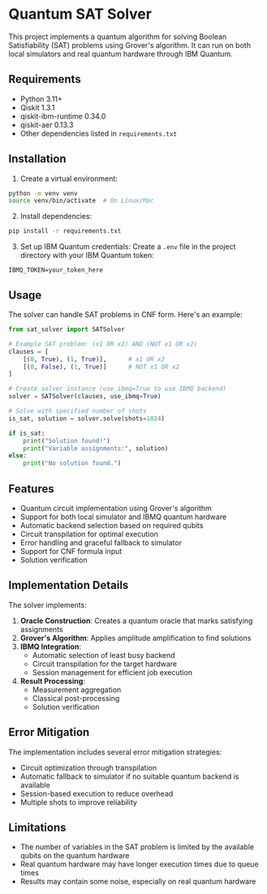 # Quantum SAT Solver

This project implements a quantum algorithm for solving Boolean Satisfiability (SAT) problems using Grover's algorithm. It can run on both local simulators and real quantum hardware through IBM Quantum.

## Requirements

- Python 3.11+
- Qiskit 1.3.1
- qiskit-ibm-runtime 0.34.0
- qiskit-aer 0.13.3
- Other dependencies listed in `requirements.txt`

## Installation

1. Create a virtual environment:
```bash
python -m venv venv
source venv/bin/activate  # On Linux/Mac
```

2. Install dependencies:
```bash
pip install -r requirements.txt
```

3. Set up IBM Quantum credentials:
Create a `.env` file in the project directory with your IBM Quantum token:
```
IBMQ_TOKEN=your_token_here
```

## Usage

The solver can handle SAT problems in CNF form. Here's an example:

```python
from sat_solver import SATSolver

# Example SAT problem: (x1 OR x2) AND (NOT x1 OR x2)
clauses = [
    [(0, True), (1, True)],      # x1 OR x2
    [(0, False), (1, True)]      # NOT x1 OR x2
]

# Create solver instance (use_ibmq=True to use IBMQ backend)
solver = SATSolver(clauses, use_ibmq=True)

# Solve with specified number of shots
is_sat, solution = solver.solve(shots=1024)

if is_sat:
    print("Solution found!")
    print("Variable assignments:", solution)
else:
    print("No solution found.")
```

## Features

- Quantum circuit implementation using Grover's algorithm
- Support for both local simulator and IBMQ quantum hardware
- Automatic backend selection based on required qubits
- Circuit transpilation for optimal execution
- Error handling and graceful fallback to simulator
- Support for CNF formula input
- Solution verification

## Implementation Details

The solver implements:

1. **Oracle Construction**: Creates a quantum oracle that marks satisfying assignments
2. **Grover's Algorithm**: Applies amplitude amplification to find solutions
3. **IBMQ Integration**: 
   - Automatic selection of least busy backend
   - Circuit transpilation for the target hardware
   - Session management for efficient job execution
4. **Result Processing**:
   - Measurement aggregation
   - Classical post-processing
   - Solution verification

## Error Mitigation

The implementation includes several error mitigation strategies:
- Circuit optimization through transpilation
- Automatic fallback to simulator if no suitable quantum backend is available
- Session-based execution to reduce overhead
- Multiple shots to improve reliability

## Limitations

- The number of variables in the SAT problem is limited by the available qubits on the quantum hardware
- Real quantum hardware may have longer execution times due to queue times
- Results may contain some noise, especially on real quantum hardware
